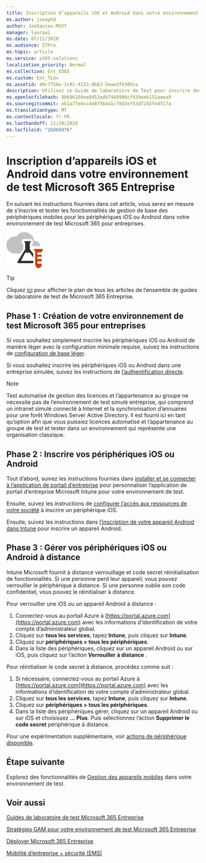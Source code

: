 ```yaml
---
title: Inscription d’appareils iOS et Android dans votre environnement de test Microsoft 365 Entreprise
ms.author: josephd
author: JoeDavies-MSFT
manager: laurawi
ms.date: 07/11/2018
ms.audience: ITPro
ms.topic: article
ms.service: o365-solutions
localization_priority: Normal
ms.collection: Ent_O365
ms.custom: Ent_TLGs
ms.assetid: 49c7758a-1c01-4153-9b63-5eae3f6305ce
description: Utilisez ce Guide de laboratoire de Test pour inscrire des périphériques dans votre environnement de test Microsoft 365 et les gérer à distance.
ms.openlocfilehash: 98696104ee8453adb7449980cf439eeb152aeea9
ms.sourcegitcommit: eb1a77e4cc4e8f564a1c78d2ef53d7245fe4517a
ms.translationtype: MT
ms.contentlocale: fr-FR
ms.lasthandoff: 11/28/2018
ms.locfileid: "26866976"
---
```

# <a name="enroll-ios-and-android-devices-in-your-microsoft-365-enterprise-test-environment"></a>Inscription d’appareils iOS et Android dans votre environnement de test Microsoft 365 Entreprise

En suivant les instructions fournies dans cet article, vous serez en mesure de s’inscrire et tester les fonctionnalités de gestion de base des périphériques mobiles pour les périphériques iOS ou Android dans votre environnement de test Microsoft 365 pour entreprises.

![Guides de laboratoire de test pour Microsoft Cloud](media/m365-enterprise-test-lab-guides/cloud-tlg-icon.png)
  
> [!TIP]
> Cliquez [ici](https://aka.ms/m365etlgstack) pour afficher le plan de tous les articles de l’ensemble de guides de laboratoire de test de Microsoft 365 Entreprise.

## <a name="phase-1-build-out-your-microsoft-365-enterprise-test-environment"></a>Phase 1 : Création de votre environnement de test Microsoft 365 pour entreprises

Si vous souhaitez simplement inscrire les périphériques iOS ou Android de manière léger avec la configuration minimale requise, suivez les instructions de [configuration de base léger](lightweight-base-configuration-microsoft-365-enterprise.md).
  
Si vous souhaitez inscrire les périphériques iOS ou Android dans une entreprise simulée, suivez les instructions de [l’authentification directe](pass-through-auth-m365-ent-test-environment.md).
  
> [!NOTE]
> Test automatisé de gestion des licences et l’appartenance au groupe ne nécessite pas de l’environnement de test simulé entreprise, qui comprend un intranet simulé connecté à Internet et la synchronisation d’annuaires pour une forêt Windows Server Active Directory. Il est fourni ici en tant qu’option afin que vous puissiez licences automatisé et l’appartenance au groupe de test et tester dans un environnement qui représente une organisation classique. 
>  

## <a name="phase-2-enroll-your-ios-and-android-devices"></a>Phase 2 : Inscrire vos périphériques iOS ou Android

Tout d’abord, suivez les instructions fournies dans [installer et se connecter à l’application de portail d’entreprise](https://docs.microsoft.com/intune-user-help/install-and-sign-in-to-the-intune-company-portal-app-ios) pour personnaliser l’application de portail d’entreprise Microsoft Intune pour votre environnement de test.

Ensuite, suivez les instructions de [configurer l’accès aux ressources de votre société](https://docs.microsoft.com/intune-user-help/enroll-your-device-in-intune-ios) à inscrire un périphérique iOS.

Ensuite, suivez les instructions dans [l’inscription de votre appareil Android dans Intune](https://docs.microsoft.com/intune-user-help/enroll-your-device-in-intune-android) pour inscrire un appareil Android.

## <a name="phase-3-manage-your-ios-and-android-devices-remotely"></a>Phase 3 : Gérer vos périphériques iOS ou Android à distance

Intune Microsoft fournit à distance verrouillage et code secret réinitialisation de fonctionnalités. Si une personne perd leur appareil, vous pouvez verrouiller le périphérique à distance. Si une personne oublie son code confidentiel, vous pouvez le réinitialiser à distance.
  
Pour verrouiller une iOS ou un appareil Android à distance :

1. Connectez-vous au portail Azure à [https://portal.azure.com](https://portal.azure.com) avec les informations d’identification de votre compte d’administrateur global.
2. Cliquez sur **tous les services**, tapez **Intune**, puis cliquez sur **Intune**.
3. Cliquez sur **périphériques > tous les périphériques**.
4. Dans la liste des périphériques, cliquez sur un appareil Android ou sur iOS, puis cliquez sur l’action **Verrouiller à distance** .

    
Pour réinitialiser le code secret à distance, procédez comme suit :

1. Si nécessaire, connectez-vous au portail Azure à [https://portal.azure.com](https://portal.azure.com) avec les informations d’identification de votre compte d’administrateur global.
2. Cliquez sur **tous les services**, tapez **Intune**, puis cliquez sur **Intune**.
3. Cliquez sur **périphériques > tous les périphériques**.
4. Dans la liste des périphériques gérer, cliquez sur un appareil Android ou sur iOS et choisissez **... Plus**. Puis sélectionnez l’action **Supprimer le code secret** périphérique à distance.

Pour une expérimentation supplémentaire, voir [actions de périphérique disponible](https://docs.microsoft.com/intune/device-management#available-device-actions).

    
## <a name="next-step"></a>Étape suivante

Explorez des fonctionnalités de [Gestion des appareils mobiles](m365-enterprise-test-lab-guides.md#mobile-device-management) dans votre environnement de test.

## <a name="see-also"></a>Voir aussi

[Guides de laboratoire de test Microsoft 365 Entreprise](m365-enterprise-test-lab-guides.md)
  
[Stratégies GAM pour votre environnement de test Microsoft 365 Entreprise](mam-policies-for-your-microsoft-365-enterprise-dev-test-environment.md)
  
[Déployer Microsoft 365 Entreprise](deploy-microsoft-365-enterprise.md)

[Mobilité d’entreprise + sécurité (EMS)](https://www.microsoft.com/cloud-platform/enterprise-mobility-security)
